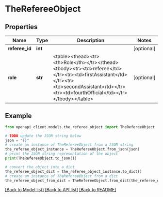 # TheRefereeObject


## Properties

Name | Type | Description | Notes
------------ | ------------- | ------------- | -------------
**referee_id** | **int** |  | [optional] 
**role** | **str** | &lt;table&gt;&lt;thead&gt;&lt;tr&gt;&lt;th&gt;Role&lt;/th&gt;&lt;/tr&gt;&lt;/thead&gt;&lt;tbody&gt;&lt;tr&gt;&lt;td&gt;referee&lt;/td&gt;&lt;/tr&gt;&lt;tr&gt;&lt;td&gt;firstAssistant&lt;/td&gt;&lt;/tr&gt;&lt;tr&gt;&lt;td&gt;secondAssistant&lt;/td&gt;&lt;/tr&gt;&lt;tr&gt;&lt;td&gt;fourthOfficial&lt;/td&gt;&lt;/tr&gt;&lt;/tbody&gt;&lt;/table&gt; | [optional] 

## Example

```python
from openapi_client.models.the_referee_object import TheRefereeObject

# TODO update the JSON string below
json = "{}"
# create an instance of TheRefereeObject from a JSON string
the_referee_object_instance = TheRefereeObject.from_json(json)
# print the JSON string representation of the object
print(TheRefereeObject.to_json())

# convert the object into a dict
the_referee_object_dict = the_referee_object_instance.to_dict()
# create an instance of TheRefereeObject from a dict
the_referee_object_from_dict = TheRefereeObject.from_dict(the_referee_object_dict)
```
[[Back to Model list]](../README.md#documentation-for-models) [[Back to API list]](../README.md#documentation-for-api-endpoints) [[Back to README]](../README.md)


